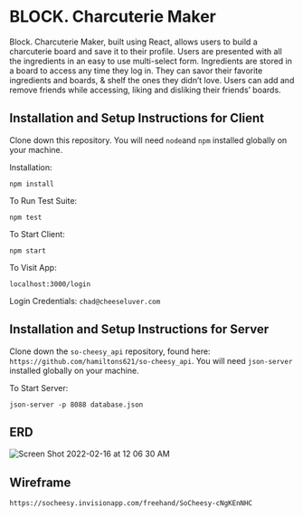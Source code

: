 
# BLOCK. Charcuterie Maker

Block. Charcuterie Maker, built using React, allows users to build a charcuterie board and save it to their profile. Users are presented with all the ingredients in an easy to use multi-select form. Ingredients are stored in a board to access any time they log in. They can savor their favorite ingredients and boards, & shelf the ones they didn’t love. Users can add and remove friends while accessing, liking and disliking their friends’ boards.

## Installation and Setup Instructions for Client

Clone down this repository. You will need `node`and `npm` installed globally on your machine.  

Installation:

`npm install`  

To Run Test Suite:  

`npm test`  

To Start Client:

`npm start`

To Visit App:

`localhost:3000/login`

Login Credentials: 
`chad@cheeseluver.com`

## Installation and Setup Instructions for Server

Clone down the `so-cheesy_api` repository, found here: `https://github.com/hamiltons621/so-cheesy_api`. You will need `json-server` installed globally on your machine.

To Start Server:

`json-server -p 8088 database.json`

## ERD

![Screen Shot 2022-02-16 at 12 06 30 AM](https://user-images.githubusercontent.com/81783826/154206573-53cdb833-a475-49fd-a340-b72594a5d9ee.png)


## Wireframe

`https://socheesy.invisionapp.com/freehand/SoCheesy-cNgKEnNHC`


